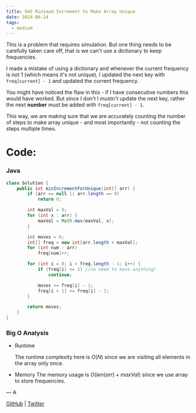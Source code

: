 ```yaml
---
title: 945 Minimum Increment to Make Array Unique
date: 2024-06-14
tags:
  - medium
---
```


This is a problem that requires simulation. But one thing needs to be carefully taken care off, that is we can't use a dictionary to keep frequencies.

I made a mistake of using a dictionary and whenever the current frequency is not 1 (which means it's not unique), I updated the next key with `freq[current] - 1` and updated the current frequency.

You might have noticed the flaw in this - if I have consecutive numbers this would have worked. But since I don't I mustn't update the next key, rather the next **number** must be added with `freq[current] - 1`.

This way, we are making sure that we are accurately counting the number of steps to make array unique - and most importantly - not counting the steps multiple times.

# Code:

### Java

```java
class Solution {
    public int minIncrementForUnique(int[] arr) {
        if (arr == null || arr.length == 0)
            return 0;

        int maxVal = 0;
        for (int x : arr) {
            maxVal = Math.max(maxVal, x);
        }

        int moves = 0;
        int[] freq = new int[arr.length + maxVal];
        for (int num : arr)
            freq[num]++;

        for (int i = 0; i < freq.length - 1; i++) {
            if (freq[i] <= 1) //no need to move anything!
                continue;

            moves += freq[i] - 1;
            freq[i + 1] += freq[i] - 1;
        }

        return moves;
    }
}
```

### Big O Analysis

- Runtime

  The runtime complexity here is $O(N)$ since we are visiting all elements in the array only once.

- Memory
  The memory usage is $O(len(arr) + maxVal)$ since we use array to store frequencies.

— A

[GitHub](https://github.com/athkdev) | [Twitter](https://twitter.com/athkdev)
